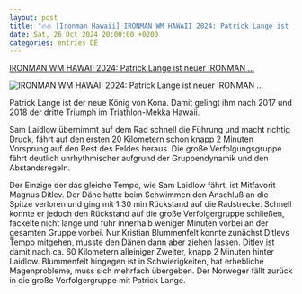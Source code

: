 ```yaml
---
layout: post
title: "🔥🔥 [Ironman Hawaii] IRONMAN WM HAWAII 2024: Patrick Lange ist neuer IRONMAN ..."
date: Sat, 26 Oct 2024 20:00:00 +0200
categories: entries DE
---
```

[IRONMAN WM HAWAII 2024: Patrick Lange ist neuer IRONMAN ...](https://triathlon.de/blogs/journal/ironman-wm-hawaii-2024-patrick-lange-ist-neuer-ironman-weltmeister)

![IRONMAN WM HAWAII 2024: Patrick Lange ist neuer IRONMAN ...](http://triathlon.de/cdn/shop/articles/unnamed_ca94d938-ca6b-4c4c-b0ac-601190140b98.jpg?v=1729997846)

Patrick Lange ist der neue König von Kona. Damit gelingt ihm nach 2017 und 2018 der dritte Triumph im Triathlon-Mekka Hawaii.

Sam Laidlow übernimmt auf dem Rad schnell die Führung und macht richtig Druck, fährt auf den ersten 20 Kilometern schon knapp 2 Minuten Vorsprung auf den Rest des Feldes heraus. Die große Verfolgungsgruppe fährt deutlich unrhythmischer aufgrund der Gruppendynamik und den Abstandsregeln.

Der Einzige der das gleiche Tempo, wie Sam Laidlow fährt, ist Mitfavorit Magnus Ditlev. Der Däne hatte beim Schwimmen den Anschluß an die Spitze verloren und ging mit 1:30 min Rückstand auf die Radstrecke. Schnell konnte er jedoch den Rückstand auf die große Verfolgergruppe schließen, fackelte nicht lange und fuhr innerhalb weniger Minuten vorbei an der gesamten Gruppe vorbei. Nur Kristian Blummenfelt konnte zunächst Ditlevs Tempo mitgehen, musste den Dänen dann aber ziehen lassen. Ditlev ist damit nach ca. 60 Kilometern alleiniger Zweiter, knapp 2 Minuten hinter Laidlow. Blummenfelt hingegen ist in Schwierigkeiten, hat erhebliche Magenprobleme, muss sich mehrfach übergeben. Der Norweger fällt zurück in die große Verfolgergruppe mit Patrick Lange.

